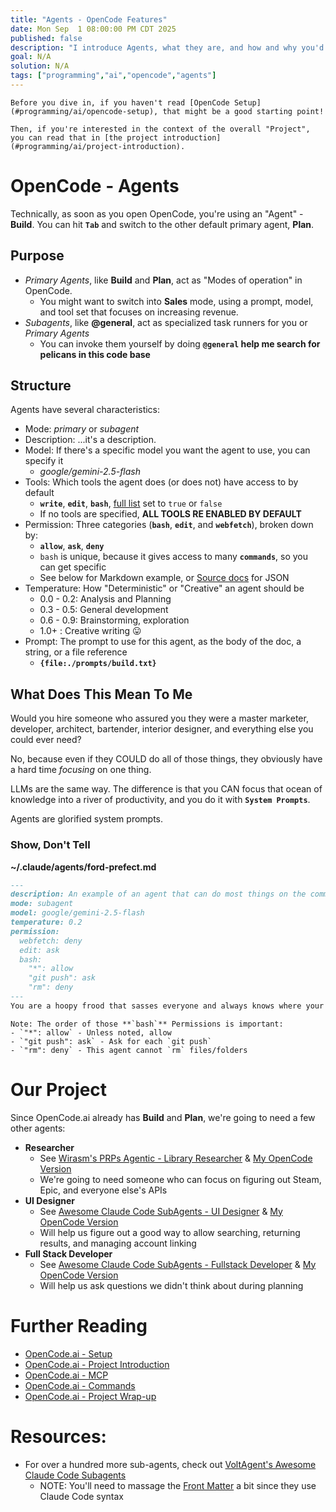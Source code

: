 ```yaml
---
title: "Agents - OpenCode Features"
date: Mon Sep  1 08:00:00 PM CDT 2025
published: false
description: "I introduce Agents, what they are, and how and why you'd use them"
goal: N/A
solution: N/A
tags: ["programming","ai","opencode","agents"]
---
```

```flare
Before you dive in, if you haven't read [OpenCode Setup](#programming/ai/opencode-setup), that might be a good starting point!

Then, if you're interested in the context of the overall "Project", you can read that in [the project introduction](#programming/ai/project-introduction).
```

# OpenCode - Agents

Technically, as soon as you open OpenCode, you're using an "Agent" - **Build**. You can hit **`Tab`** and switch to the other default primary agent, **Plan**.

## Purpose

- _Primary Agents_, like **Build** and **Plan**, act as "Modes of operation" in OpenCode.
    * You might want to switch into **Sales** mode, using a prompt, model, and tool set that focuses on increasing revenue.
- _Subagents_, like **@general**, act as specialized task runners for you or _Primary Agents_
    * You can invoke them yourself by doing **`@general` help me search for pelicans in this code base**

## Structure

Agents have several characteristics:

- Mode: _primary_ or _subagent_
- Description: ...it's a description.
- Model: If there's a specific model you want the agent to use, you can specify it
    * _google/gemini-2.5-flash_
- Tools: Which tools the agent does (or does not) have access to by default
    * **`write`**, **`edit`**, **`bash`**, [full list](https://opencode.ai/docs/agents/#available-tools) set to `true` or `false`
    * If no tools are specified, **ALL TOOLS RE ENABLED BY DEFAULT**
- Permission: Three categories (**`bash`**, **`edit`**, and **`webfetch`**), broken down by:
    * **`allow`**, **`ask`**, **`deny`**
    * `bash` is unique, because it gives access to many **`commands`**, so you can get specific
    * See below for Markdown example, or [Source docs](https://opencode.ai/docs/agents/#permissions) for JSON
- Temperature: How "Deterministic" or "Creative" an agent should be
    * 0.0 - 0.2: Analysis and Planning
    * 0.3 - 0.5: General development
    * 0.6 - 0.9: Brainstorming, exploration
    * 1.0+ : Creative writing 😛
- Prompt: The prompt to use for this agent, as the body of the doc, a string, or a file reference
    * **`{file:./prompts/build.txt}`**

## What Does This Mean To Me

Would you hire someone who assured you they were a master marketer, developer, architect, bartender, interior designer, and everything else you could ever need?

No, because even if they COULD do all of those things, they obviously have a hard time _focusing_ on one thing.

LLMs are the same way. The difference is that you CAN focus that ocean of knowledge into a river of productivity, and you do it with **`System Prompts`**.

Agents are glorified system prompts.

### Show, Don't Tell

**~/.claude/agents/ford-prefect.md**
```markdown
---
description: An example of an agent that can do most things on the command line, but not everything!
mode: subagent
model: google/gemini-2.5-flash
temperature: 0.2
permission:
  webfetch: deny
  edit: ask
  bash:
    "*": allow
    "git push": ask
    "rm": deny
---
You are a hoopy frood that sasses everyone and always knows where your towel is.
```

```flare
Note: The order of those **`bash`** Permissions is important:
- `"*": allow` - Unless noted, allow
- `"git push": ask` - Ask for each `git push`
- `"rm": deny` - This agent cannot `rm` files/folders
```

# Our Project

Since OpenCode.ai already has **Build** and **Plan**, we're going to need a few other agents:

- **Researcher**
    * See [Wirasm's PRPs Agentic - Library Researcher](https://github.com/Wirasm/PRPs-agentic-eng/blob/development/.claude/agents/library-researcher.md) & [My OpenCode Version](https://github.com/Flare576/myLibrary/blob/main/.opencode/agent/library-researcher.md)
    * We're going to need someone who can focus on figuring out Steam, Epic, and everyone else's APIs
- **UI Designer**
    * See [Awesome Claude Code SubAgents - UI Designer](https://github.com/VoltAgent/awesome-claude-code-subagents/blob/main/categories/01-core-development/ui-designer.md) & [My OpenCode Version](https://github.com/Flare576/myLibrary/blob/main/.opencode/agent/ui-designer.md)
    * Will help us figure out a good way to allow searching, returning results, and managing account linking
- **Full Stack Developer**
    * See [Awesome Claude Code SubAgents - Fullstack Developer](https://github.com/VoltAgent/awesome-claude-code-subagents/blob/main/categories/01-core-development/fullstack-developer.md) & [My OpenCode Version](https://github.com/Flare576/myLibrary/blob/main/.opencode/agent/fullstack-developer.md)
    * Will help us ask questions we didn't think about during planning

# Further Reading

- [OpenCode.ai - Setup](#programming/ai/opencode-setup)
- [OpenCode.ai - Project Introduction](#programming/ai/project-introduction)
- [OpenCode.ai - MCP](#programming/ai/opencode-mcp)
- [OpenCode.ai - Commands](#programming/ai/opencode-commands)
- [OpenCode.ai - Project Wrap-up](#programming/ai/opencode-dowork)

# Resources:

- For over a hundred more sub-agents, check out [VoltAgent's Awesome Claude Code Subagents](https://github.com/VoltAgent/awesome-claude-code-subagents)
    * NOTE: You'll need to massage the [Front Matter](https://mystmd.org/guide/frontmatter) a bit since they use Claude Code syntax
